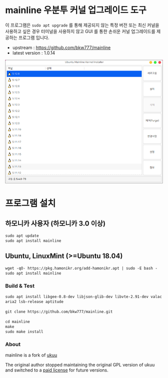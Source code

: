 # mainline 우분투 커널 업그레이드 도구

이 프로그램은 `sudo apt upgrade` 를 통해 제공되지 않는 특정 버전 또는 최신 커널을 사용하고 싶은 경우
터미널을 사용하지 않고 GUI 를 통한 손쉬운 커널 업그레이드를 제공하는 프로그램 입니다.

 * upstream : https://github.com/bkw777/mainline
 * latest version : 1.0.14

![Main window screenshot](main_window_ko.png)

# 프로그램 설치

## 하모니카 사용자 (하모니카 3.0 이상)
```
sudo apt update
sudo apt install mainline
```

## Ubuntu, LinuxMint (>=Ubuntu 18.04)
```
wget -qO- https://pkg.hamonikr.org/add-hamonikr.apt | sudo -E bash -
sudo apt install mainline
```

### Build & Test
	sudo apt install libgee-0.8-dev libjson-glib-dev libvte-2.91-dev valac aria2 lsb-release aptitude

	git clone https://github.com/bkw777/mainline.git
	
	cd mainline
	make
	sudo make install

### About
mainline is a fork of [ukuu](https://github.com/teejee2008/ukuu)

The original author stopped maintaining the original GPL version of ukuu and switched to a [paid license](https://teejeetech.in/tag/ukuu/) for future versions.

